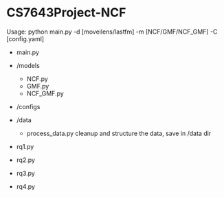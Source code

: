 # CS7643Project-NCF

Usage:
python main.py -d [moveilens/lastfm] -m [NCF/GMF/NCF_GMF] -C [config.yaml]

- main.py

- /models
    - NCF.py
    - GMF.py
    - NCF_GMF.py

- /configs

- /data
    - process_data.py
        cleanup and structure the data, save in /data dir

    

- rq1.py
- rq2.py
- rq3.py
- rq4.py



